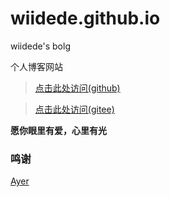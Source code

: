 # wiidede.github.io

wiidede's bolg

个人博客网站

> [点击此处访问(github)](https://wiidede.github.io/)

> [点击此处访问(gitee)](https://wiidede.gitee.io/)

**愿你眼里有爱，心里有光**

### 鸣谢

[Ayer](https://github.com/Shen-Yu/hexo-theme-ayer)

